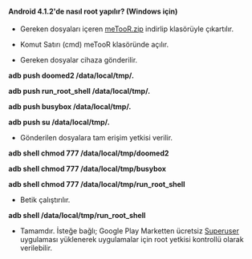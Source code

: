 #### Android 4.1.2'de nasıl root yapılır? (Windows için)

* Gereken dosyaları içeren [meTooR.zip](https://github.com/metinsanli/xperia-go/raw/master/root-yap/meTooR.zip) indirlip klasörüyle çıkartılır.

* Komut Satırı (cmd) meTooR klasöründe açılır.

* Gereken dosyalar cihaza gönderilir.

**adb push doomed2 /data/local/tmp/.**

**adb push run_root_shell /data/local/tmp/.**

**adb push busybox /data/local/tmp/.**

**adb push su /data/local/tmp/.**


* Gönderilen dosyalara tam erişim yetkisi verilir.

**adb shell chmod 777 /data/local/tmp/doomed2**

**adb shell chmod 777 /data/local/tmp/busybox**

**adb shell chmod 777 /data/local/tmp/run_root_shell**


* Betik çalıştırılır.

**adb shell /data/local/tmp/run_root_shell**

* Tamamdır. İsteğe bağlı; Google Play Marketten ücretsiz [Superuser](https://play.google.com/store/apps/details?id=com.koushikdutta.superuser) uygulaması yüklenerek uygulamalar için root yetkisi kontrollü olarak verilebilir.
